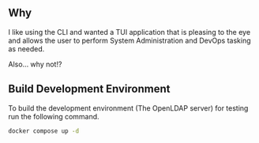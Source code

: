 ## Why

I like using the CLI and wanted a TUI application that is pleasing to the eye and allows the user to perform System Administration and DevOps tasking as needed.

Also... why not!?

## Build Development Environment

To build the development environment (The OpenLDAP server) for testing run the following command.

```bash
docker compose up -d
```